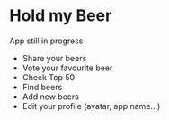 # Hold my Beer

App still in progress

- Share your beers
- Vote your favourite beer
- Check Top 50
- Find beers
- Add new beers
- Edit your profile (avatar, app name...)

